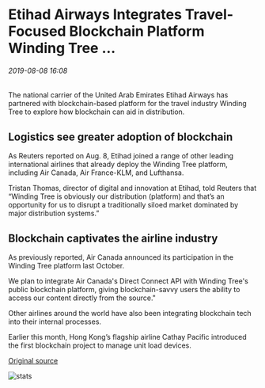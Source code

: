 # Etihad Airways Integrates Travel-Focused Blockchain Platform Winding Tree ...

###### 2019-08-08 16:08

The national carrier of the United Arab Emirates Etihad Airways has partnered with blockchain-based platform for the travel industry Winding Tree to explore how blockchain can aid in distribution.

## Logistics see greater adoption of blockchain

As Reuters reported on Aug. 8, Etihad joined a range of other leading international airlines that already deploy the Winding Tree platform, including Air Canada, Air France-KLM, and Lufthansa.

Tristan Thomas, director of digital and innovation at Etihad, told Reuters that “Winding Tree is obviously our distribution (platform) and that’s an opportunity for us to disrupt a traditionally siloed market dominated by major distribution systems.”

## Blockchain captivates the airline industry

As previously reported, Air Canada announced its participation in the Winding Tree platform last October.

We plan to integrate Air Canada's Direct Connect API with Winding Tree's public blockchain platform, giving blockchain-savvy users the ability to access our content directly from the source."

Other airlines around the world have also been integrating blockchain tech into their internal processes.

Earlier this month, Hong Kong’s flagship airline Cathay Pacific introduced the first blockchain project to manage unit load devices.

[Original source](https://cointelegraph.com/news/etihad-airways-integrates-travel-focused-blockchain-platform-winding-tree)

![stats](https://c.statcounter.com/11760860/0/a89fa40b/1/ "stats")